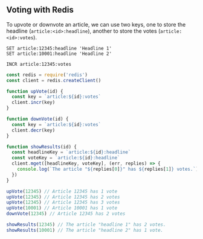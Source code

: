 ## Voting with Redis

To upvote or downvote an article, we can use two keys, one to store the headline (`article:<id>:headline`), another to store the votes (`article:<id>:votes`).

```
SET article:12345:headline 'Headline 1'
SET article:10001:headline 'Headline 2'

INCR article:12345:votes
```

```js
const redis = require('redis')
const client = redis.createClient()

function upVote(id) {
  const key = `article:${id}:votes`
  client.incr(key)
}

function downVote(id) {
  const key = `article:${id}:votes`
  client.decr(key)
}

function showResults(id) {
  const headlineKey = `article:${id}:headline`
  const voteKey = `article:${id}:headline`
  client.mget([headlineKey, voteKey], (err, replies) => {
    console.log(`The article "${replies[0]}" has ${replies[1]} votes.`)
  })
}

upVote(12345) // Article 12345 has 1 vote
upVote(12345) // Article 12345 has 2 votes
upVote(12345) // Article 12345 has 3 votes
upVote(10001) // Article 10001 has 1 vote
downVote(12345) // Article 12345 has 2 votes

showResults(12345) // The article "headline 1" has 2 votes.
showResults(10001) // The article "headline 2" has 1 vote.
```

